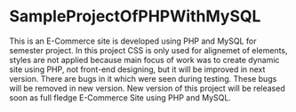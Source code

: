 # SampleProjectOfPHPWithMySQL
This is an E-Commerce site is developed using PHP and MySQL for semester project. 
In this project CSS is only used for alignemet of elements, styles are not applied because main focus of work was to create dynamic site
using PHP, not front-end designing, but it will be improved in next version.
There are bugs in it which were seen during testing. 
These bugs will be removed in new version.
New version of this project will be released soon as full fledge E-Commerce Site using PHP and MySQL.
